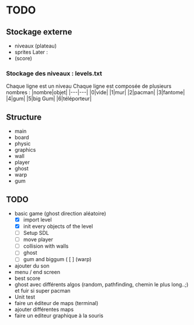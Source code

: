 # TODO

## Stockage externe

- niveaux (plateau)
- sprites
Later :
- (score)

### Stockage des niveaux : levels.txt
Chaque ligne est un niveau
Chaque ligne est composée de plusieurs nombres :
|nombre|objet|
|---|---|
|0|vide|
|1|mur|
|2|pacman|
|3|fantome|
|4|gum|
|5|big Gum|
|6|téléporteur|


## Structure

- main
- board
- physic
- graphics
- wall
- player
- ghost
- warp
- gum

## TODO

- basic game (ghost direction aléatoire)
	- [X] import level
	- [X] init every objects of the level
	- [ ] Setup SDL
	- [ ] move player
	- [ ] collision with walls
	- [ ] ghost
	- [ ] gum and biggum
( [ ] (warp)
- ajouter du son
- menu / end screen
- best score
- ghost avec différents algos (random, pathfinding, chemin le plus long..;) et fuir si super pacman
- Unit test
- faire un éditeur de maps (terminal)
- ajouter différentes maps
- faire un editeur graphique à la souris

